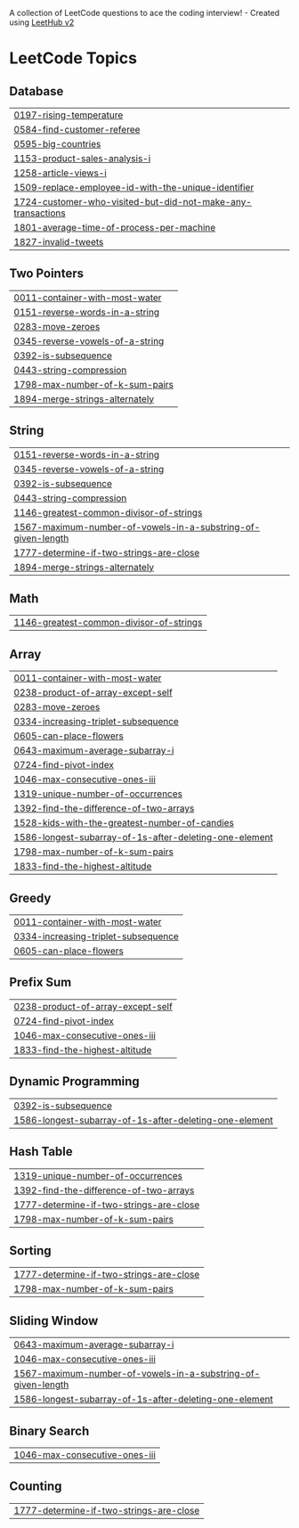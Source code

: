 A collection of LeetCode questions to ace the coding interview! - Created using [LeetHub v2](https://github.com/arunbhardwaj/LeetHub-2.0)
<!---LeetCode Topics Start-->
# LeetCode Topics
## Database
|  |
| ------- |
| [0197-rising-temperature](https://github.com/ujpjm30/DSA/tree/master/0197-rising-temperature) |
| [0584-find-customer-referee](https://github.com/ujpjm30/DSA/tree/master/0584-find-customer-referee) |
| [0595-big-countries](https://github.com/ujpjm30/DSA/tree/master/0595-big-countries) |
| [1153-product-sales-analysis-i](https://github.com/ujpjm30/DSA/tree/master/1153-product-sales-analysis-i) |
| [1258-article-views-i](https://github.com/ujpjm30/DSA/tree/master/1258-article-views-i) |
| [1509-replace-employee-id-with-the-unique-identifier](https://github.com/ujpjm30/DSA/tree/master/1509-replace-employee-id-with-the-unique-identifier) |
| [1724-customer-who-visited-but-did-not-make-any-transactions](https://github.com/ujpjm30/DSA/tree/master/1724-customer-who-visited-but-did-not-make-any-transactions) |
| [1801-average-time-of-process-per-machine](https://github.com/ujpjm30/DSA/tree/master/1801-average-time-of-process-per-machine) |
| [1827-invalid-tweets](https://github.com/ujpjm30/DSA/tree/master/1827-invalid-tweets) |
## Two Pointers
|  |
| ------- |
| [0011-container-with-most-water](https://github.com/ujpjm30/DSA/tree/master/0011-container-with-most-water) |
| [0151-reverse-words-in-a-string](https://github.com/ujpjm30/DSA/tree/master/0151-reverse-words-in-a-string) |
| [0283-move-zeroes](https://github.com/ujpjm30/DSA/tree/master/0283-move-zeroes) |
| [0345-reverse-vowels-of-a-string](https://github.com/ujpjm30/DSA/tree/master/0345-reverse-vowels-of-a-string) |
| [0392-is-subsequence](https://github.com/ujpjm30/DSA/tree/master/0392-is-subsequence) |
| [0443-string-compression](https://github.com/ujpjm30/DSA/tree/master/0443-string-compression) |
| [1798-max-number-of-k-sum-pairs](https://github.com/ujpjm30/DSA/tree/master/1798-max-number-of-k-sum-pairs) |
| [1894-merge-strings-alternately](https://github.com/ujpjm30/DSA/tree/master/1894-merge-strings-alternately) |
## String
|  |
| ------- |
| [0151-reverse-words-in-a-string](https://github.com/ujpjm30/DSA/tree/master/0151-reverse-words-in-a-string) |
| [0345-reverse-vowels-of-a-string](https://github.com/ujpjm30/DSA/tree/master/0345-reverse-vowels-of-a-string) |
| [0392-is-subsequence](https://github.com/ujpjm30/DSA/tree/master/0392-is-subsequence) |
| [0443-string-compression](https://github.com/ujpjm30/DSA/tree/master/0443-string-compression) |
| [1146-greatest-common-divisor-of-strings](https://github.com/ujpjm30/DSA/tree/master/1146-greatest-common-divisor-of-strings) |
| [1567-maximum-number-of-vowels-in-a-substring-of-given-length](https://github.com/ujpjm30/DSA/tree/master/1567-maximum-number-of-vowels-in-a-substring-of-given-length) |
| [1777-determine-if-two-strings-are-close](https://github.com/ujpjm30/DSA/tree/master/1777-determine-if-two-strings-are-close) |
| [1894-merge-strings-alternately](https://github.com/ujpjm30/DSA/tree/master/1894-merge-strings-alternately) |
## Math
|  |
| ------- |
| [1146-greatest-common-divisor-of-strings](https://github.com/ujpjm30/DSA/tree/master/1146-greatest-common-divisor-of-strings) |
## Array
|  |
| ------- |
| [0011-container-with-most-water](https://github.com/ujpjm30/DSA/tree/master/0011-container-with-most-water) |
| [0238-product-of-array-except-self](https://github.com/ujpjm30/DSA/tree/master/0238-product-of-array-except-self) |
| [0283-move-zeroes](https://github.com/ujpjm30/DSA/tree/master/0283-move-zeroes) |
| [0334-increasing-triplet-subsequence](https://github.com/ujpjm30/DSA/tree/master/0334-increasing-triplet-subsequence) |
| [0605-can-place-flowers](https://github.com/ujpjm30/DSA/tree/master/0605-can-place-flowers) |
| [0643-maximum-average-subarray-i](https://github.com/ujpjm30/DSA/tree/master/0643-maximum-average-subarray-i) |
| [0724-find-pivot-index](https://github.com/ujpjm30/DSA/tree/master/0724-find-pivot-index) |
| [1046-max-consecutive-ones-iii](https://github.com/ujpjm30/DSA/tree/master/1046-max-consecutive-ones-iii) |
| [1319-unique-number-of-occurrences](https://github.com/ujpjm30/DSA/tree/master/1319-unique-number-of-occurrences) |
| [1392-find-the-difference-of-two-arrays](https://github.com/ujpjm30/DSA/tree/master/1392-find-the-difference-of-two-arrays) |
| [1528-kids-with-the-greatest-number-of-candies](https://github.com/ujpjm30/DSA/tree/master/1528-kids-with-the-greatest-number-of-candies) |
| [1586-longest-subarray-of-1s-after-deleting-one-element](https://github.com/ujpjm30/DSA/tree/master/1586-longest-subarray-of-1s-after-deleting-one-element) |
| [1798-max-number-of-k-sum-pairs](https://github.com/ujpjm30/DSA/tree/master/1798-max-number-of-k-sum-pairs) |
| [1833-find-the-highest-altitude](https://github.com/ujpjm30/DSA/tree/master/1833-find-the-highest-altitude) |
## Greedy
|  |
| ------- |
| [0011-container-with-most-water](https://github.com/ujpjm30/DSA/tree/master/0011-container-with-most-water) |
| [0334-increasing-triplet-subsequence](https://github.com/ujpjm30/DSA/tree/master/0334-increasing-triplet-subsequence) |
| [0605-can-place-flowers](https://github.com/ujpjm30/DSA/tree/master/0605-can-place-flowers) |
## Prefix Sum
|  |
| ------- |
| [0238-product-of-array-except-self](https://github.com/ujpjm30/DSA/tree/master/0238-product-of-array-except-self) |
| [0724-find-pivot-index](https://github.com/ujpjm30/DSA/tree/master/0724-find-pivot-index) |
| [1046-max-consecutive-ones-iii](https://github.com/ujpjm30/DSA/tree/master/1046-max-consecutive-ones-iii) |
| [1833-find-the-highest-altitude](https://github.com/ujpjm30/DSA/tree/master/1833-find-the-highest-altitude) |
## Dynamic Programming
|  |
| ------- |
| [0392-is-subsequence](https://github.com/ujpjm30/DSA/tree/master/0392-is-subsequence) |
| [1586-longest-subarray-of-1s-after-deleting-one-element](https://github.com/ujpjm30/DSA/tree/master/1586-longest-subarray-of-1s-after-deleting-one-element) |
## Hash Table
|  |
| ------- |
| [1319-unique-number-of-occurrences](https://github.com/ujpjm30/DSA/tree/master/1319-unique-number-of-occurrences) |
| [1392-find-the-difference-of-two-arrays](https://github.com/ujpjm30/DSA/tree/master/1392-find-the-difference-of-two-arrays) |
| [1777-determine-if-two-strings-are-close](https://github.com/ujpjm30/DSA/tree/master/1777-determine-if-two-strings-are-close) |
| [1798-max-number-of-k-sum-pairs](https://github.com/ujpjm30/DSA/tree/master/1798-max-number-of-k-sum-pairs) |
## Sorting
|  |
| ------- |
| [1777-determine-if-two-strings-are-close](https://github.com/ujpjm30/DSA/tree/master/1777-determine-if-two-strings-are-close) |
| [1798-max-number-of-k-sum-pairs](https://github.com/ujpjm30/DSA/tree/master/1798-max-number-of-k-sum-pairs) |
## Sliding Window
|  |
| ------- |
| [0643-maximum-average-subarray-i](https://github.com/ujpjm30/DSA/tree/master/0643-maximum-average-subarray-i) |
| [1046-max-consecutive-ones-iii](https://github.com/ujpjm30/DSA/tree/master/1046-max-consecutive-ones-iii) |
| [1567-maximum-number-of-vowels-in-a-substring-of-given-length](https://github.com/ujpjm30/DSA/tree/master/1567-maximum-number-of-vowels-in-a-substring-of-given-length) |
| [1586-longest-subarray-of-1s-after-deleting-one-element](https://github.com/ujpjm30/DSA/tree/master/1586-longest-subarray-of-1s-after-deleting-one-element) |
## Binary Search
|  |
| ------- |
| [1046-max-consecutive-ones-iii](https://github.com/ujpjm30/DSA/tree/master/1046-max-consecutive-ones-iii) |
## Counting
|  |
| ------- |
| [1777-determine-if-two-strings-are-close](https://github.com/ujpjm30/DSA/tree/master/1777-determine-if-two-strings-are-close) |
<!---LeetCode Topics End-->
